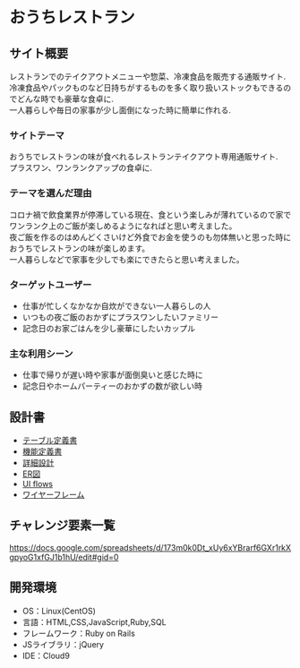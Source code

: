 # おうちレストラン

## サイト概要
レストランでのテイクアウトメニューや惣菜、冷凍食品を販売する通販サイト.  
冷凍食品やパックものなど日持ちがするものを多く取り扱いストックもできるのでどんな時でも豪華な食卓に.  
一人暮らしや毎日の家事が少し面倒になった時に簡単に作れる.  

### サイトテーマ
おうちでレストランの味が食べれるレストランテイクアウト専用通販サイト.  
プラスワン、ワンランクアップの食卓に.  

### テーマを選んだ理由
コロナ禍で飲食業界が停滞している現在、食という楽しみが薄れているので家でワンランク上のご飯が楽しめるようになればと思い考えました。  
夜ご飯を作るのはめんどくさいけど外食でお金を使うのも勿体無いと思った時におうちでレストランの味が楽しめます。  
一人暮らしなどで家事を少しでも楽にできたらと思い考えました。  

### ターゲットユーザー
* 仕事が忙しくなかなか自炊ができない一人暮らしの人
* いつもの夜ご飯のおかずにプラスワンしたいファミリー
* 記念日のお家ごはんを少し豪華にしたいカップル

### 主な利用シーン
* 仕事で帰りが遅い時や家事が面倒臭いと感じた時に
* 記念日やホームパーティーのおかずの数が欲しい時

## 設計書
* [テーブル定義書](https://docs.google.com/spreadsheets/d/1Mga_YX5gd6J2CrIqjiKiwD4k377TCtX_ybe7OSu9SfY/edit#gid=1373217982)<br>
* [機能定義書](https://docs.google.com/spreadsheets/d/1M4-fgfhXcKwm_ti5eF4BZJmALw4YIEtH6oaK2DgIUQ8/edit#gid=0)<br>
* [詳細設計](https://docs.google.com/spreadsheets/d/13GpLKfbj59AQdAwwJVEHwNfB98hgzZBiV1JpfRxaBXI/edit#gid=2133469642)<br>
* [ER図](https://drive.google.com/file/d/1RsYmccwvXUjxhRbAhyPiHAXRa8cg5_FZ/view)<br>
* [UI flows](https://drive.google.com/file/d/1-IZ2eWETNa1Kot6NQR_PZTZwiMG8l6sO/view)<br>
* [ワイヤーフレーム](https://drive.google.com/file/d/1SUseNSqsSRqHyqprNVyE6m_oIgJcM2Hl/view)
## チャレンジ要素一覧
https://docs.google.com/spreadsheets/d/173m0k0Dt_xUy6xYBrarf6GXr1rkXgpyoG1xfGJ1b1hU/edit#gid=0

## 開発環境
- OS：Linux(CentOS)
- 言語：HTML,CSS,JavaScript,Ruby,SQL
- フレームワーク：Ruby on Rails
- JSライブラリ：jQuery
- IDE：Cloud9

